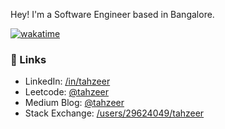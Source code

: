 Hey! I'm a Software Engineer based in Bangalore.

[![wakatime](https://wakatime.com/badge/user/d6070393-4c7c-416c-9a8e-9cc248c7193b.svg)](https://wakatime.com/@d6070393-4c7c-416c-9a8e-9cc248c7193b)

### 🔗 Links 
- LinkedIn: [/in/tahzeer](https://www.linkedin.com/in/tahzeer/)
- Leetcode: [@tahzeer](https://www.leetcode.com/tahzeer/)
- Medium Blog: [@tahzeer](https://tahzeer.medium.com)
- Stack Exchange: [/users/29624049/tahzeer](https://stackexchange.com/users/29624049/tahzeer)
